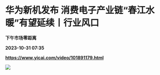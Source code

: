 # 华为新机发布 消费电子产业链“春江水暖”有望延续丨行业风口
**下午市场零距离**

**2023-10-31 07:35**

**https://www.yicai.com/video/101891179.html**

![](http://imgcdn.yicai.com/vms-new/2023/10/d9c35e7b-c3cb-424b-8dde-72454495fb67_5Rw8.jpg)